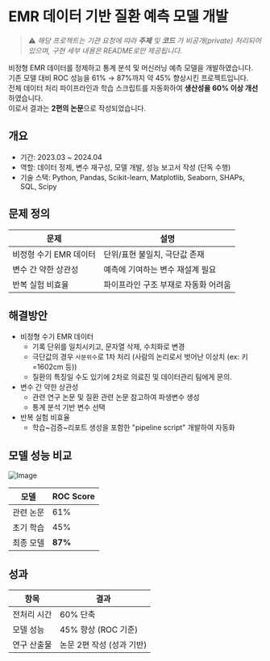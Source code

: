# EMR 데이터 기반 질환 예측 모델 개발

> ⚠️ *해당 프로젝트는 기관 요청에 따라 **주제** 및 **코드** 가 비공개(private) 처리되어 있으며, 구현 세부 내용은 README로만 제공됩니다.*

비정형 EMR 데이터를 정제하고 통계 분석 및 머신러닝 예측 모델을 개발하였습니다.  
기존 모델 대비 ROC 성능을 61% → 87%까지 약 45% 향상시킨 프로젝트입니다.  
전체 데이터 처리 파이프라인과 학습 스크립트를 자동화하여 **생산성을 60% 이상 개선**하였습니다.  
이로서 결과는 **2편의 논문**으로 작성되었습니다.

## 개요

- 기간: 2023.03 ~ 2024.04
- 역할: 데이터 정제, 변수 재구성, 모델 개발, 성능 보고서 작성 (단독 수행)
- 기술 스택: Python, Pandas, Scikit-learn, Matplotlib, Seaborn, SHAPs, SQL, Scipy

## 문제 정의

| 문제 | 설명 |
|------|------|
| 비정형 수기 EMR 데이터 | 단위/표현 불일치, 극단값 존재 |
| 변수 간 약한 상관성 | 예측에 기여하는 변수 재설계 필요 |
| 반복 실험 비효율 | 파이프라인 구조 부재로 자동화 어려움

## 해결방안

- 비정형 수기 EMR 데이터
    - 기록 단위를 일치시키고, 문자열 삭제, 수치화로 변경
    - 극단값의 경우 `사분위수`로 1차 처리 (사람의 논리로서 벗어난 이상치 (ex: 키=1602cm 등))  
    - 질환의 특징일 수도 있기에 2차로 의료진 및 데이터관리 팀에게 문의.
- 변수 간 약한 상관성
    - 관련 연구 논문 및 질환 관련 논문 참고하여 파생변수 생성
    - 통계 분석 기반 변수 선택
- 반복 실험 비효율
    - 학습~검증~리포트 생성을 포함한 "pipeline script" 개발하여 자동화


## 모델 성능 비교
![Image](https://github.com/user-attachments/assets/dbe09730-4d48-4e75-8bd2-701068f3faa9)

| 모델 | ROC Score |
|------|-----------|
| 관련 논문 | 61% |
| 초기 학습 | 45% |
| 최종 모델 | **87%** |

## 성과
| 항목 | 결과 |
|------|-------|
| 전처리 시간 | 60% 단축 |
| 모델 성능 | 45% 향상 (ROC 기준) |
| 연구 산출물 | 논문 2편 작성 (성과 기반)
